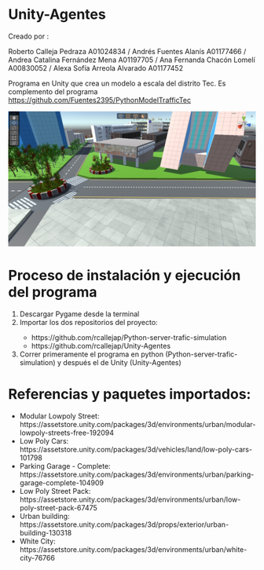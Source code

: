 # Unity-Agentes

Creado por :

Roberto Calleja Pedraza A01024834 / Andrés Fuentes Alanís A01177466 / Andrea Catalina Fernández Mena A01197705 / Ana Fernanda Chacón Lomelí A00830052 / Alexa Sofía Arreola Alvarado A01177452
 
Programa en Unity que crea un modelo a escala del distrito Tec. Es complemento del programa https://github.com/Fuentes2395/PythonModelTrafficTec

<img src = "img_rectoria.PNG">

# Proceso de instalación y ejecución del programa
<ol>
  <li> Descargar Pygame desde la terminal</li>
  <li>Importar los dos repositorios del proyecto:</li>
  <ul>
    <li>https://github.com/rcallejap/Python-server-trafic-simulation</li>
    <li>https://github.com/rcallejap/Unity-Agentes</li>
  </ul>
  <li>Correr primeramente el programa en python (Python-server-trafic-simulation) y después el de Unity (Unity-Agentes)</li>

</ol>


# Referencias y paquetes importados:
<ul>
 <li>Modular Lowpoly Street: https://assetstore.unity.com/packages/3d/environments/urban/modular-lowpoly-streets-free-192094</li>
 <li>Low Poly Cars: https://assetstore.unity.com/packages/3d/vehicles/land/low-poly-cars-101798</li>
 <li>Parking Garage - Complete: https://assetstore.unity.com/packages/3d/environments/urban/parking-garage-complete-104909</li>
 <li>Low Poly Street Pack: https://assetstore.unity.com/packages/3d/environments/urban/low-poly-street-pack-67475</li>
 <li>Urban building: https://assetstore.unity.com/packages/3d/props/exterior/urban-building-130318</li>
 <li>White City: https://assetstore.unity.com/packages/3d/environments/urban/white-city-76766</li>

</ul>




